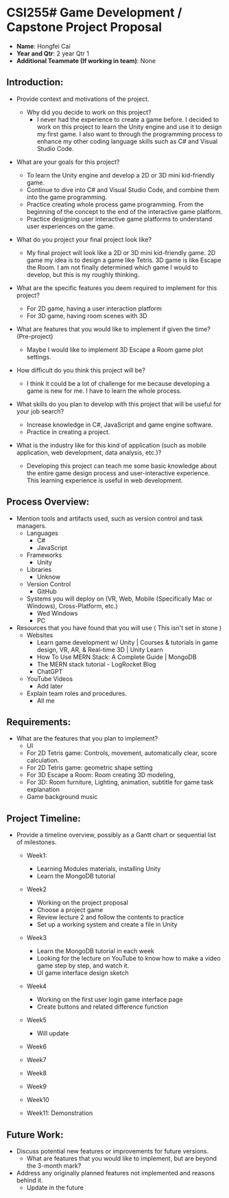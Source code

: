 # CSI255# Game Development / Capstone Project Proposal
- **Name**: Hongfei Cai
- **Year and Qtr**: 2 year Qtr 1
- **Additional Teammate (If working in team)**: None

## Introduction:
- Provide context and motivations of the project.
    - Why did you decide to work on this project?
      - I never had the experience to create a game before. I decided to work on this project to learn the Unity engine and use it to design my first game. I also want to through the programming process to enhance my other coding language skills such as C# and Visual Studio Code. 
       
- What are your goals for this project?
  - To learn the Unity engine and develop a 2D or 3D mini kid-friendly game.
  - Continue to dive into C# and Visual Studio Code, and combine them into the game programming.
  - Practice creating whole process game programming. From the beginning of the concept to the end of the interactive game platform.
  - Practice designing user interactive game platforms to understand user experiences on the game.   
    
- What do you project your final project look like?
  - My final project will look like a 2D or 3D mini kid-friendly game. 2D game my idea is to design a game like Tetris. 3D game is like Escape the Room. I am not finally determined which game I would to develop, but this is my roughly thinking. 
	 
- What are the specific features you deem required to implement for this project?
   - For 2D game, having a user interaction platform
   - For 3D game, having room scenes with 3D
       
- What are features that you would like to implement if given the time? (Pre-project)
  - Maybe I would like to implement 3D Escape a Room game plot settings.
- How difficult do you think this project will be?
  - I think it could be a lot of challenge for me because developing a game is new for me. I have to learn the whole process.
- What skills do you plan to develop with this project that will be useful for your job search?
  - Increase knowledge in C#, JavaScript and game engine software.
  - Practice in creating a project.
- What is the industry like for this kind of application (such as mobile application, web development, data analysis, etc.)?
  - Developing this project can teach me some basic knowledge about the entire game design process and user-interactive experience. This learning experience is useful in web development.

## Process Overview:
- Mention tools and artifacts used, such as version control and task managers.
  - Languages
     - C#
     - JavaScript
  - Frameworks
      - Unity
  - Libraries
      - Unknow
  - Version Control
      - GitHub
  - Systems you will deploy on (VR, Web, Mobile (Specifically Mac or Windows), Cross-Platform, etc.)
      - Wed Windows
      - PC
- Resources that you have found that you will use ( This isn't set in stone )
  - Websites
      - Learn game development w/ Unity | Courses & tutorials in game design, VR, AR, & Real-time 3D | Unity Learn
      - How To Use MERN Stack: A Complete Guide | MongoDB
      - The MERN stack tutorial - LogRocket Blog
      - ChatGPT
  - YouTube Videos
      - Add later
  - Explain team roles and procedures.
      - All me

## Requirements:
- What are the features that you plan to implement?
  - UI
  - For 2D Tetris game: Controls, movement, automatically clear, score calculation.
  - For 2D Tetris game: geometric shape setting
  - For 3D Escape a Room: Room creating 3D modeling,
  - For 3D: Room furniture, Lighting, animation, subtitle for game task explanation
  - Game background music

## Project Timeline:
- Provide a timeline overview, possibly as a Gantt chart or sequential list of milestones.
  - Week1:
      - Learning Modules materials, installing Unity
      - Learn the MongoDB tutorial
  - Week2
      - Working on the project proposal
      - Choose a project game
      - Review lecture 2 and follow the contents to practice
      - Set up a working system and create a file in Unity
  - Week3
      - Learn the MongoDB tutorial in each week
      - Looking for the lecture on YouTube to know how to make a video game step by step, and watch it.
      - UI game interface design sketch
  - Week4
      - Working on the first user login game interface page
      - Create buttons and related difference function
  - Week5
      - Will update
  - Week6
  
  - Week7
    
  - Week8
    
  - Week9
    
  - Week10
  
  - Week11: Demonstration

## Future Work:
- Discuss potential new features or improvements for future versions.
    - What are features that you would like to implement, but are beyond the 3-month mark?
- Address any originally planned features not implemented and reasons behind it.
    - Update in the future


